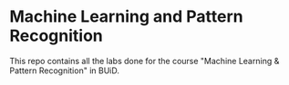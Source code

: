 # Machine Learning and Pattern Recognition 

This repo contains all the labs done for the course "Machine Learning & Pattern Recognition" in BUiD. 
